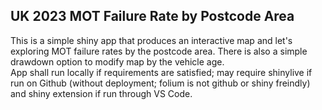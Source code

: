 ## UK 2023 MOT Failure Rate by Postcode Area
This is a simple shiny app that produces an interactive map and let's exploring MOT failure rates by the postcode area. There is also a simple drawdown option to modify map by the vehicle age.\
App shall run locally if requirements are satisfied; may require shinylive if run on Github (without deployment; folium is not github or shiny freindly) and shiny extension if run through VS Code.

